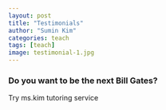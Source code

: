 ```yaml
---
layout: post
title: "Testimonials"
author: "Sumin Kim"
categories: teach
tags: [teach]
image: testimonial-1.jpg
---
```


### Do you want to be the next Bill Gates?

Try ms.kim tutoring service